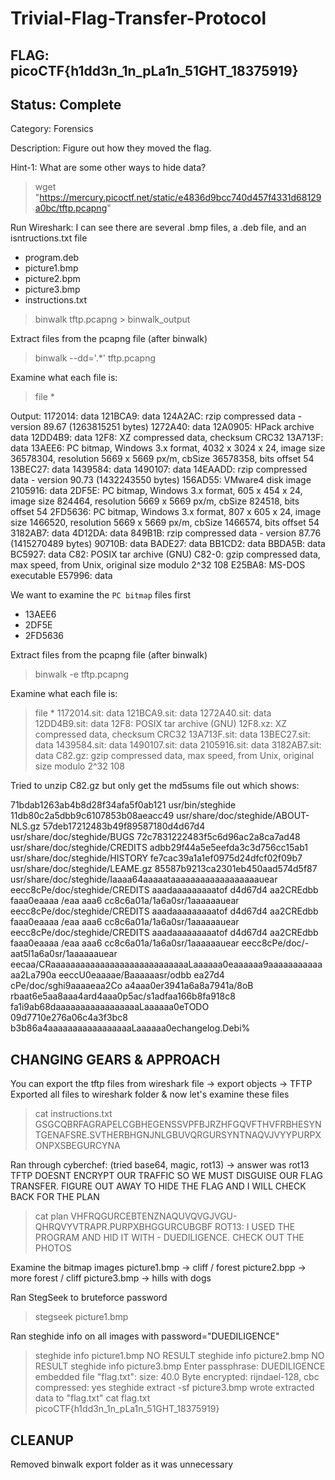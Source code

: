 # Trivial-Flag-Transfer-Protocol

## FLAG: picoCTF{h1dd3n_1n_pLa1n_51GHT_18375919}

## Status: Complete

Category: Forensics

Description: Figure out how they moved the flag.

Hint-1: What are some other ways to hide data?

> wget "https://mercury.picoctf.net/static/e4836d9bcc740d457f4331d68129a0bc/tftp.pcapng"

Run Wireshark:
I can see there are several .bmp files, a .deb file, and an isntructions.txt file

- program.deb
- picture1.bmp
- picture2.bpm
- picture3.bmp
- instructions.txt

> binwalk tftp.pcapng > binwalk_output

Extract files from the pcapng file (after binwalk)
> binwalk --dd='.*' tftp.pcapng

Examine what each file is:
> file *

Output:
1172014: data
121BCA9: data
124A2AC: rzip compressed data - version 89.67 (1263815251 bytes)
1272A40: data
12A0905: HPack archive data
12DD4B9: data
12F8:    XZ compressed data, checksum CRC32
13A713F: data
13AEE6:  PC bitmap, Windows 3.x format, 4032 x 3024 x 24, image size 36578304, resolution 5669 x 5669 px/m, cbSize 36578358, bits offset 54
13BEC27: data
1439584: data
1490107: data
14EAADD: rzip compressed data - version 90.73 (1432243550 bytes)
156AD55: VMware4 disk image
2105916: data
2DF5E:   PC bitmap, Windows 3.x format, 605 x 454 x 24, image size 824464, resolution 5669 x 5669 px/m, cbSize 824518, bits offset 54
2FD5636: PC bitmap, Windows 3.x format, 807 x 605 x 24, image size 1466520, resolution 5669 x 5669 px/m, cbSize 1466574, bits offset 54
3182AB7: data
4D12DA:  data
849B1B:  rzip compressed data - version 87.76 (1415270489 bytes)
90710B:  data
BADE27:  data
BB1CD2:  data
BBDA5B:  data
BC5927:  data
C82:     POSIX tar archive (GNU)
C82-0:   gzip compressed data, max speed, from Unix, original size modulo 2^32 108
E25BA8:  MS-DOS executable
E57996:  data

We want to examine the `PC bitmap` files first

- 13AEE6
- 2DF5E
- 2FD5636

Extract files from the pcapng file (after binwalk)
> binwalk -e tftp.pcapng

Examine what each file is:
> file *
1172014.sit: data
121BCA9.sit: data
1272A40.sit: data
12DD4B9.sit: data
12F8:        POSIX tar archive (GNU)
12F8.xz:     XZ compressed data, checksum CRC32
13A713F.sit: data
13BEC27.sit: data
1439584.sit: data
1490107.sit: data
2105916.sit: data
3182AB7.sit: data
C82.gz:      gzip compressed data, max speed, from Unix, original size modulo 2^32 108

Tried to unzip C82.gz but only get the md5sums file out which shows:

71bdab1263ab4b8d28f34afa5f0ab121  usr/bin/steghide
11db80c2a5dbb9c6107853b08aeacc49  usr/share/doc/steghide/ABOUT-NLS.gz
57deb17212483b49f89587180d4d67d4  usr/share/doc/steghide/BUGS
72c7831222483f5c6d96ac2a8ca7ad48  usr/share/doc/steghide/CREDITS
adbb29f44a5e5eefda3c3d756cc15ab1  usr/share/doc/steghide/HISTORY
fe7cac39a1a1ef0975d24dfcf02f09b7  usr/share/doc/steghide/LEAME.gz
85587b9213ca2301eb450aad574d5f87  usr/share/doc/steghide/Iaaaa64aaaaataaaaaaaaaaaaaaaaaauear
eecc8cPe/doc/steghide/CREDITS
aaadaaaaaaaaatof
d4d67d4  aa2CREdbb
faaa0eaaaa /eaa aaa6 cc8c6a01a/1a6a0sr/1aaaaaauear
eecc8cPe/doc/steghide/CREDITS
aaadaaaaaaaaatof
d4d67d4  aa2CREdbb
faaa0eaaaa /eaa aaa6 cc8c6a01a/1a6a0sr/1aaaaaauear
eecc8cPe/doc/steghide/CREDITS
aaadaaaaaaaaatof
d4d67d4  aa2CREdbb
faaa0eaaaa /eaa aaa6 cc8c6a01a/1a6a0sr/1aaaaaauear
eecc8cPe/doc/-aat5l1a6a0sr/1aaaaaauear
eecaa/CRaaaaaaaaaaaaaaaaaaaaaaaaaaaaLaaaaaa0eaaaaaa9aaaaaaaaaaaaa2La790a eeccU0eaaaae/Baaaaaasr/odbb
ea27d4
cPe/doc/sghi9aaaaeaa2Co a4aaa0er3941a6a8a7941a/8oB rbaat6e5aa8aaa4ard4aaa0p5ac/s1adfaa166b8fa918c8
fa1i9ab68daaaaaaaaaaaaaaaaaLaaaaaa0eTODO
09d7710e276a06c4a3f3bc8
b3b86a4aaaaaaaaaaaaaaaaaLaaaaaa0echangelog.Debi%

## CHANGING GEARS & APPROACH

You can export the tftp files from wireshark file -> export objects -> TFTP
Exported all files to wireshark folder & now let's examine these files

> cat instructions.txt
GSGCQBRFAGRAPELCGBHEGENSSVPFBJRZHFGQVFTHVFRBHESYNTGENAFSRE.SVTHERBHGNJNLGBUVQRGURSYNTNAQVJVYYPURPXONPXSBEGURCYNA

Ran through cyberchef: (tried base64, magic, rot13) -> answer was rot13
TFTP DOESNT ENCRYPT OUR TRAFFIC SO WE MUST DISGUISE OUR FLAG TRANSFER. FIGURE OUT AWAY TO HIDE THE FLAG AND I WILL CHECK BACK FOR THE PLAN

> cat plan
VHFRQGURCEBTENZNAQUVQVGJVGU-QHRQVYVTRAPR.PURPXBHGGURCUBGBF
ROT13: I USED THE PROGRAM AND HID IT WITH - DUEDILIGENCE. CHECK OUT THE PHOTOS

Examine the bitmap images
picture1.bmp -> cliff / forest
picture2.bpp -> more forest / cliff
picture3.bmp -> hills with dogs

Ran StegSeek to bruteforce password
> stegseek picture1.bmp

Ran steghide info on all images with password="DUEDILIGENCE"
> steghide info picture1.bmp
NO RESULT
> steghide info picture2.bmp
NO RESULT
> steghide info picture3.bmp
Enter passphrase: DUEDILIGENCE
  embedded file "flag.txt":
    size: 40.0 Byte
    encrypted: rijndael-128, cbc
    compressed: yes
> steghide extract -sf picture3.bmp
wrote extracted data to "flag.txt"
> cat flag.txt
picoCTF{h1dd3n_1n_pLa1n_51GHT_18375919}

## CLEANUP

Removed binwalk export folder as it was unnecessary
